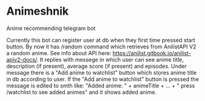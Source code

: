 # Animeshnik
Anime recommending telegram bot

Currently this bot can register user at db when they first time pressed start button. By now it has /random command which retrieves from AnilistAPI V2 a random anime. 
See info about API here: https://anilist.gitbook.io/anilist-apiv2-docs/. It replies with messege in which user can see anime title, description (if present), 
average score (if present) and episodes. Under message there is a "Add anime to watchlist" button which stores anime title in db according to user. If the "Add anime to watchlist" button is pressed the message is edited to smth like: "Added anime: " + animeTitle + ... + " press /watchlist to see added animes" and it shows added anime. 
